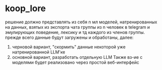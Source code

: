 # koop_lore
решение должно представлять из себя n мл моделей, натренированных на данных, взятых из экспорта чата группы из n человек в telegram и эмулирующих поведение, лексику и тд каждого из членов группы.
прежде всего данные будут загружены и обработаны, далее:
1. черновой вариант, "скормить" данные некоторой уже натренированной LLM'ке
2. основной вариант, разработать отдельную LLM
Также вз-ие с моделями будет реализовано через простой веб-интерфейс 
